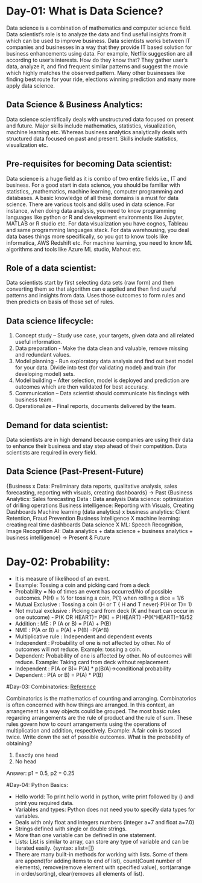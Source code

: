 # Day-01: What is Data Science?
Data science is a combination of mathematics and computer science field. Data scientist’s role is to analyze the data and find useful insights from it which 
can be used to improve business. 
Data scientists works between IT companies and businesses in a way that they provide IT based solution for business enhancements using data.
For example, Netflix suggestion are all according to user’s interests. How do they know that? They gather user’s data, analyze it, and find frequent similar 
patterns and suggest the movie which highly matches the observed pattern. Many other businesses like finding best route for your ride, elections winning 
prediction and many more apply data science. 

## Data Science & Business Analytics:
Data science scientifically deals with unstructured data focused on present and future. Major skills include mathematics, statistics, visualization, 
machine learning etc.
Whereas business analytics analytically deals with structured data focused on past and present. Skills include statistics, visualization etc.

## Pre-requisites for becoming Data scientist:
Data science is a huge field as it is combo of two entire fields i.e., IT and business. For a good start in data science, you should be familiar with 
statistics, ,mathematics, machine learning, computer programming and databases. A basic knowledge of all these domains is a must for data science. 
There are various tools and skills used in data science. For instance, when doing data analysis, you need to know programming languages like python or 
R and development environments like Jupyter, MATLAB or R studio etc. For data visualization you have cognos, Tableau and same programming languages stack. 
For data warehousing, you deal data bases things more specifically, so you got to know tools like informatica, AWS Redshift etc. For machine learning, 
you need to know ML algorithms and tools like Azure ML studio, Mahout etc.

## Role of a data scientist:
Data scientists start by first selecting data sets (raw form) and then converting them so that algorithm can e applied and then find useful patterns and 
insights from data. Uses those outcomes to form rules and then predicts on basis of those set of rules.

## Data science lifecycle:
1.	Concept study – Study use case, your targets, given data and all related useful information. 
2.	Data preparation - Make the data clean and valuable, remove missing and redundant values.
3.	Model planning - Run exploratory data analysis and find out best model for your data. Divide into test (for validating model) and train (for developing 
  	model) sets.
4.	Model building – After selection, model is deployed and prediction are outcomes which are then validated for best accuracy. 
5.	Communication – Data scientist should communicate his findings with business team.
6.	Operationalize – Final reports, documents delivered by the team.

## Demand for data scientist: 
Data scientists are in high demand because companies are using their data to enhance their business and stay step ahead of their competition. 
Data scientists are required in every field. 
 
## Data Science (Past-Present-Future)
{Business x Data: Preliminary data reports, qualitative analysis, sales forecasting, reporting with visuals, creating dashboards} -> Past
{Business Analytics: Sales forecasting
Data : Data analysis
Data science: optimization of drilling operations
Business intelligence: Reporting with Visuals, Creating Dashboards
Machine learning (data analytics) x business analytics: Client Retention, Fraud Prevention
Business Intelligence X machine learning: creating real time dashboards
Data science X ML: Speech Recognition, Image Recognition
AI: Data analytics + data science + business analytics + business intelligence} -> Present & Future

# Day-02: Probability:
-	It is measure of likelihood of an event.
-	Example: Tossing a coin and picking card from a deck
-	Probability = No of times an event has occurred/No of possible outcomes. P(H) = ½ for tossing a coin, P(1) when rolling a dice = 1/6
-	Mutual Exclusive : Tossing a coin (H or T { H and T never}   P(H or T)= 1)
-	Not mutual exclusive : Picking card from deck (K and heart can occur in one outcome) - P(K OR HEART)= P(K) + P(HEART) -P(K^HEART)=16/52
-	Addition : ME : P (A or B) = P(A) + P(B)
-	NME : P(A or B) = P(A) + P(B) -P(A^B) 
-	Multiplicative rule : Independent and dependent events
-	Independent : Probability of one is not affected by other. No of outcomes will not reduce. Example: tossing a coin.
-	Dependent: Probability of  one is affected by other. No of outcomes will reduce. Example: Taking card from deck without replacement.
-	Independent : P(A or B)= P(A) * p(B/A)->conditional probability
-	Dependent : P(A or B) = P(A) * P(B)

#Day-03: Combinatorics:
[Reference](https://medium.com/@kirk.borne/data-science-meets-combinatorics-29738280342e)

Combinatorics is the mathematics of counting and arranging. Combinatorics is often concerned with how things are arranged. In this context, an arrangement 
is a way objects could be grouped. The most basic rules regarding arrangements are the rule of product and the rule of sum. These rules govern how to count 
arrangements using the operations of multiplication and addition, respectively.
Example: A fair coin is tossed twice. Write down the set of possible outcomes. What is the probability of obtaining?
1. Exactly one head
2. No head

Answer: p1 =  0.5, p2 =  0.25

#Day-04: Python Basics: 
-	Hello world: To print hello world in python, write print followed by () and print you required data.
-	Variables and types: Python does not need you to specify data types for variables.
-	Deals with only float and integers numbers {integer a=7 and float a=7.0}
-	Strings defined with single or double strings.
-	More than one variable can be defined in one statement.
-	Lists: List is similar to array, can store any type of variable and can be iterated easily. {syntax: alist=[]}
-	There are many built-in methods for working with lists. Some of them are append(for adding items to end of list), count(Count number of elements), 
remove(remove element with specified value), sort(arrange in order/sorting), clear(removes all elements of list).
